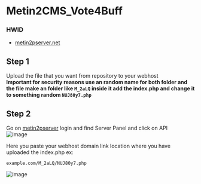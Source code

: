 # Metin2CMS_Vote4Buff

### HWID
- [metin2pserver.net](hwid_metin2pserver.net.php)

## Step 1
Upload the file that you want from repository to your webhost   
**Important for security reasons use an random name for both folder and the file make an folder like ```M_2aLQ``` inside it add the index.php and change it to something random ```NUJ80y7.php```**   

## Step 2
Go on [metin2pserver](https://metin2pserver.net/Panel.en) login and find Server Panel and click on API   
![image](https://github.com/DemOnJR/Metin2CMS_Vote4Buff/assets/6385558/21b65019-beed-46af-9a58-2d4f1a786a7c)   

Here you paste your webhost domain link location where you have uploaded the index.php ex: 
```
example.com/M_2aLQ/NUJ80y7.php
```   

![image](https://github.com/DemOnJR/Metin2CMS_Vote4Buff/assets/6385558/4169a0cf-f426-412b-92a2-4da6aa3d82ea)
